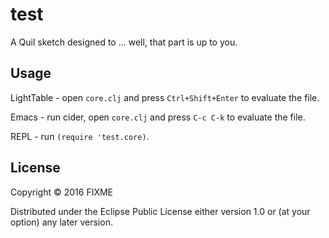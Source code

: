 # test

A Quil sketch designed to ... well, that part is up to you.

## Usage

LightTable - open `core.clj` and press `Ctrl+Shift+Enter` to evaluate the file.

Emacs - run cider, open `core.clj` and press `C-c C-k` to evaluate the file.

REPL - run `(require 'test.core)`.

## License

Copyright © 2016 FIXME

Distributed under the Eclipse Public License either version 1.0 or (at
your option) any later version.
